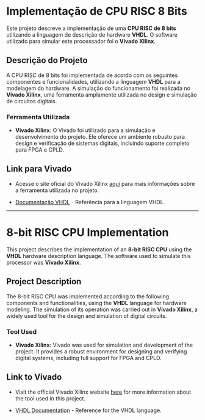 # Implementação de CPU RISC 8 Bits

Este projeto descreve a implementação de uma **CPU RISC de 8 bits** utilizando a linguagem de descrição de hardware **VHDL**. O software utilizado para simular este processador foi o **Vivado Xilinx**.

## Descrição do Projeto

A CPU RISC de 8 bits foi implementada de acordo com os seguintes componentes e funcionalidades, utilizando a linguagem **VHDL** para a modelagem do hardware. A simulação do funcionamento foi realizada no **Vivado Xilinx**, uma ferramenta amplamente utilizada no design e simulação de circuitos digitais.

### Ferramenta Utilizada

- **Vivado Xilinx**: O Vivado foi utilizado para a simulação e desenvolvimento do projeto. Ele oferece um ambiente robusto para design e verificação de sistemas digitais, incluindo suporte completo para FPGA e CPLD.

## Link para Vivado

- Acesse o site oficial do Vivado Xilinx [aqui](https://www.xilinx.com/products/design-tools/vivado.html) para mais informações sobre a ferramenta utilizada no projeto.

- [Documentação VHDL](https://www.vhdl.org/) - Referência para a linguagem VHDL.

---

# 8-bit RISC CPU Implementation

This project describes the implementation of an **8-bit RISC CPU** using the **VHDL** hardware description language. The software used to simulate this processor was **Vivado Xilinx**.

## Project Description

The 8-bit RISC CPU was implemented according to the following components and functionalities, using the **VHDL** language for hardware modeling. The simulation of its operation was carried out in **Vivado Xilinx**, a widely used tool for the design and simulation of digital circuits.

### Tool Used

- **Vivado Xilinx**: Vivado was used for simulation and development of the project. It provides a robust environment for designing and verifying digital systems, including full support for FPGA and CPLD.

## Link to Vivado

- Visit the official Vivado Xilinx website [here](https://www.xilinx.com/products/design-tools/vivado.html) for more information about the tool used in this project.

- [VHDL Documentation](https://www.vhdl.org/) - Reference for the VHDL language.
